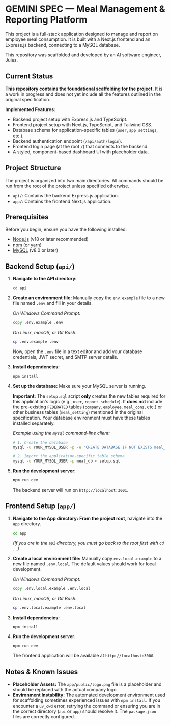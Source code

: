 # GEMINI SPEC — Meal Management & Reporting Platform

This project is a full-stack application designed to manage and report on employee meal consumption. It is built with a Next.js frontend and an Express.js backend, connecting to a MySQL database.

This repository was scaffolded and developed by an AI software engineer, Jules.

## Current Status

**This repository contains the foundational scaffolding for the project.** It is a work in progress and does not yet include all the features outlined in the original specification.

**Implemented Features:**
-   Backend project setup with Express.js and TypeScript.
-   Frontend project setup with Next.js, TypeScript, and Tailwind CSS.
-   Database schema for application-specific tables (`user`, `app_settings`, etc.).
-   Backend authentication endpoint (`/api/auth/login`).
-   Frontend login page (at the root `/`) that connects to the backend.
-   A styled, component-based dashboard UI with placeholder data.

## Project Structure

The project is organized into two main directories. All commands should be run from the root of the project unless specified otherwise.
-   `api/`: Contains the backend Express.js application.
-   `app/`: Contains the frontend Next.js application.

## Prerequisites

Before you begin, ensure you have the following installed:
-   [Node.js](https://nodejs.org/) (v18 or later recommended)
-   [npm](https://www.npmjs.com/) (or [yarn](https://yarnpkg.com/))
-   [MySQL](https://www.mysql.com/) (v8.0 or later)

## Backend Setup (`api/`)

1.  **Navigate to the API directory:**
    ```bash
    cd api
    ```

2.  **Create an environment file:**
    Manually copy the `env.example` file to a new file named `.env` and fill in your details.

    *On Windows Command Prompt:*
    ```cmd
    copy .env.example .env
    ```
    *On Linux, macOS, or Git Bash:*
    ```bash
    cp .env.example .env
    ```
    Now, open the `.env` file in a text editor and add your database credentials, JWT secret, and SMTP server details.

3.  **Install dependencies:**
    ```bash
    npm install
    ```

4.  **Set up the database:**
    Make sure your MySQL server is running.

    **Important:** The `setup.sql` script **only** creates the new tables required for this application's logic (e.g., `user`, `report_schedule`). It **does not** include the pre-existing `FEDERATED` tables (`company`, `employee`, `meal_cons`, etc.) or other business tables (`meal_setting`) mentioned in the original specification. Your database environment must have these tables installed separately.

    *Example using the `mysql` command-line client:*
    ```bash
    # 1. Create the database
    mysql -u YOUR_MYSQL_USER -p -e "CREATE DATABASE IF NOT EXISTS meal_db;"

    # 2. Import the application-specific table schema
    mysql -u YOUR_MYSQL_USER -p meal_db < setup.sql
    ```

5.  **Run the development server:**
    ```bash
    npm run dev
    ```
    The backend server will run on `http://localhost:3001`.

## Frontend Setup (`app/`)

1.  **Navigate to the App directory:**
    **From the project root**, navigate into the `app` directory.
    ```bash
    cd app
    ```
    *(If you are in the `api` directory, you must go back to the root first with `cd ..`)*

2.  **Create a local environment file:**
    Manually copy `env.local.example` to a new file named `.env.local`. The default values should work for local development.

    *On Windows Command Prompt:*
    ```cmd
    copy .env.local.example .env.local
    ```
    *On Linux, macOS, or Git Bash:*
    ```bash
    cp .env.local.example .env.local
    ```

3.  **Install dependencies:**
    ```bash
    npm install
    ```

4.  **Run the development server:**
    ```bash
    npm run dev
    ```
    The frontend application will be available at `http://localhost:3000`.

## Notes & Known Issues
-   **Placeholder Assets:** The `app/public/logo.png` file is a placeholder and should be replaced with the actual company logo.
-   **Environment Instability:** The automated development environment used for scaffolding sometimes experienced issues with `npm install`. If you encounter a `uv_cwd` error, retrying the command or ensuring you are in the correct directory (`api` or `app`) should resolve it. The `package.json` files are correctly configured.
